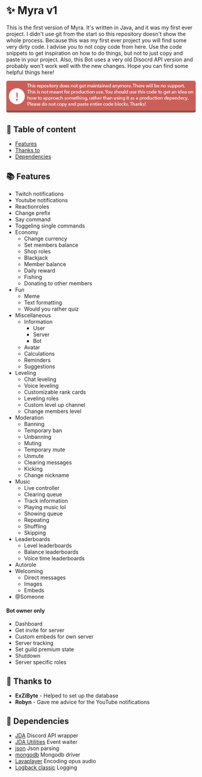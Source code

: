 # ✨ Myra v1

This is the first version of Myra. It's written in Java, and it was my first ever project. I didn't use git from the start so
this repository doesn't show the whole process. Because this was my first ever project you will
find some very dirty code. I advise you to not copy code from here. Use the code snippets to get inspiration on how to do things,
but not to just copy and paste in your project. Also, this Bot uses a very old Disocrd API version and probably won't work well with
the new changes. Hope you can find some helpful things here!

![Warning](https://raw.githubusercontent.com/MyraBot/.github/main/code-advise.png)

## 📌 Table of content
* [Features](#-features)
* [Thanks to](#-thanks-to)
* [Dependencies](#-dependencies)

## 📚 Features
* Twitch notifications
* Youtube notifications
* Reactionroles
* Change prefix
* Say command
* Toggeling single commands
* Economy
  * Change currency
  * Set members balance
  * Shop roles
  * Blackjack
  * Member balance
  * Daily reward
  * Fishing
  * Donating to other members
* Fun
  * Meme
  * Text formatting
  * Would you rather quiz
* Miscellaneous
  * Information
    * User
    * Server
    * Bot
  * Avatar
  * Calculations
  * Reminders
  * Suggestions
* Leveling
  * Chat leveling
  * Voice leveling
  * Customizable rank cards
  * Leveling roles
  * Custom level up channel
  * Change members level
* Moderation
  * Banning
  * Temporary ban
  * Unbanning
  * Muting
  * Temporary mute
  * Unmute
  * Clearing messages
  * Kicking
  * Change nickname
* Music
  * Live controller
  * Clearing queue
  * Track information
  * Playing music lol
  * Showing queue
  * Repeating
  * Shuffling
  * Skipping
* Leaderboards
  * Level leaderboards
  * Balance leaderboards
  * Voice time leaderboards
* Autorole
* Welcoming
  * Direct messages
  * Images
  * Embeds
* @Someone

#### Bot owner only
* Dashboard
* Get invite for server
* Custom embeds for own server
* Server tracking
* Set guild premium state
* Shutdown
* Server specific roles

## 💖 Thanks to
* **ExZiByte** - Helped to set up the database
* **Robyn** - Gave me advice for the YouTube notifications

## 📌 Dependencies
* [JDA](https://github.com/DV8FromTheWorld/JDA) Discord API wrapper
* [JDA Utilities](https://github.com/JDA-Applications/JDA-Utilities) Event waiter
* [json](https://mvnrepository.com/artifact/org.json/json) Json parsing
* [mongodb](https://mvnrepository.com/artifact/org.mongodb/mongodb-driver) Mongodb driver
* [Lavaplayer](https://github.com/sedmelluq/lavaplayer) Encoding opus audio
* [Logback classic](https://mvnrepository.com/artifact/ch.qos.logback/logback-classic) Logging
